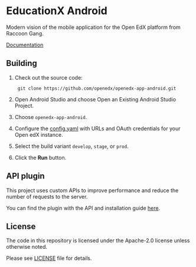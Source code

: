 # EducationX Android

Modern vision of the mobile application for the Open EdX platform from Raccoon Gang.

[Documentation](Documentation/Documentation.md)

## Building

1. Check out the source code:

        git clone https://github.com/openedx/openedx-app-android.git

2. Open Android Studio and choose Open an Existing Android Studio Project.

3. Choose ``openedx-app-android``.

4. Configure the [config.yaml](config.yaml) with URLs and OAuth credentials for your Open edX instance.

5. Select the build variant ``develop``, ``stage``, or ``prod``.

6. Click the **Run** button.

## API plugin

This project uses custom APIs to improve performance and reduce the number of requests to the server.

You can find the plugin with the API and installation guide [here](https://github.com/raccoongang/mobile-api-extensions).

## License

The code in this repository is licensed under the Apache-2.0 license unless otherwise noted.

Please see [LICENSE](https://github.com/openedx/openedx-app-android/blob/main/LICENSE) file for details.
